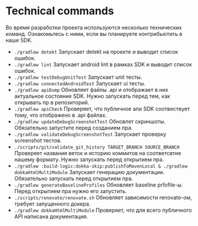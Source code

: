 # Technical commands

Во время разработки проекта используются несколько технических команд. Ознакомьтесь с ними, если вы планируете контрибьютить в наше SDK.

- `./gradlew detekt`
Запускает detekt на проекте и выводит список ошибок.
- `./gradlew lint`
Запускает android lint в рамках SDK и выводит список ошибок.
- `./gradlew testDebugUnitTest`
Запускает unit тесты.
- `./gradlew connectedAndroidTest`
Запускает ui тесты.
- `./gradlew apiDump`
Обновляет файлы .api и отображает в них актуальное состояние SDK. Нужно запускать перед тем, как открывать пр в репозиторий.
- `./gradlew apiCheck`
Проверяет, что публичное апи SDK соотвествует тому, что отображено в .api файлах.
- `./gradlew updateDebugScreenshotTest`
Обновлет скриншоты. Обязательно запустите перед созданием пра.
- `./gradlew validateDebugScreenshotTest`
Запускает проверку screenshot тестов.
- `./scripts/git/validate_git_history TARGET_BRANCH SOURCE_BRANCH`
Проверяет названия веток и историю коммитов на соответсвтие нашему формату. Нужно запускать перед открытием пра.
- `./gradlew :build-logic:dokka-skip:publishToMavenLocal & ./gradlew dokkaHtmlMultiModule`
Запускает генерацию документации. Обязательно запускать перед открытием пра.
- `./gradlew generateBaselineProfiles`
Обновляет baseline prfofile-ы. Перед открытием пра нужно его запустить.
- `./scripts/renovate/renovate.sh`
Обновляет зависимости renovate-ом, требует запущенного докера.
- `./gradlew dokkaHtmlMultiModule`
Проверяет, что для всего публичного API написана документация.